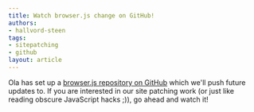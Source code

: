 ```yaml
---
title: Watch browser.js change on GitHub!
authors:
- hallvord-steen
tags:
- sitepatching
- github
layout: article
---
```

Ola has set up a <a href="https://github.com/operasoftware/browserjs/">browser.js repository on GitHub</a> which we&#39;ll push future updates to. If you are interested in our site patching work (or just like reading obscure JavaScript hacks ;)), go ahead and watch it!

